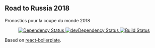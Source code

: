 
## Road to Russia 2018
Pronostics pour la coupe du monde 2018

<div align="center">
  <!-- Dependency Status -->
  <a href="https://david-dm.org/mbernardeau/Road-to-Russia-2018">
    <img src="https://david-dm.org/mbernardeau/Road-to-Russia-2018.svg" alt="Dependency Status" />
  </a>
  <!-- devDependency Status -->
  <a href="https://david-dm.org/mbernardeau/Road-to-Russia-2018#info=devDependencies">
    <img src="https://david-dm.org/mbernardeau/Road-to-Russia-2018/dev-status.svg" alt="devDependency Status" />
  </a>

  <!-- Build Status -->
  <a href="https://circleci.com/gh/mbernardeau/Road-to-Russia-2018">
    <img src="https://circleci.com/gh/mbernardeau/Road-to-Russia-2018.svg?style=svg" alt="Build Status" />
  </a>

</div>

Based on [react-boilerplate](http://www.reactboilerplate.com/).
